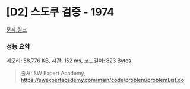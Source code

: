 # [D2] 스도쿠 검증 - 1974 

[문제 링크](https://swexpertacademy.com/main/code/problem/problemDetail.do?contestProbId=AV5Psz16AYEDFAUq) 

### 성능 요약

메모리: 58,776 KB, 시간: 152 ms, 코드길이: 823 Bytes



> 출처: SW Expert Academy, https://swexpertacademy.com/main/code/problem/problemList.do